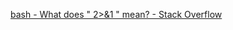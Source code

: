  [bash - What does " 2>&1 " mean? - Stack Overflow](https://stackoverflow.com/questions/818255/what-does-21-mean) 